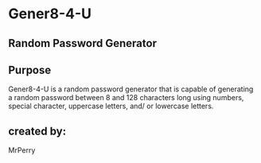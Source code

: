 # Gener8-4-U
## Random Password Generator


## Purpose
Gener8-4-U is a random password generator that is capable of generating a random password between 8 and 128 characters long using numbers, special character, uppercase letters, and/ or lowercase letters.

## created by:



MrPerry
